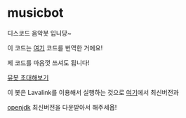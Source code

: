 # musicbot
디스코드 음악봇 입니당~

이 코드는 [여기](https://github.com/AlvvxL/lavalink-musicbot) 코드를 번역한 거에요!

제 코드를 마음껏 쓰셔도 됩니다!

[뮤봇 초대해보기](https://discord.com/api/oauth2/authorize?client_id=749124773610782831&permissions=0&scope=bot)

이 봇은 Lavalink를 이용해서 실행하는 것으로 [여기](https://github.com/Frederikam/Lavalink/releases)에서 최신버전과 

[openjdk](https://openjdk.java.net/) 최신버전을 다운받아서 해주세욥!
